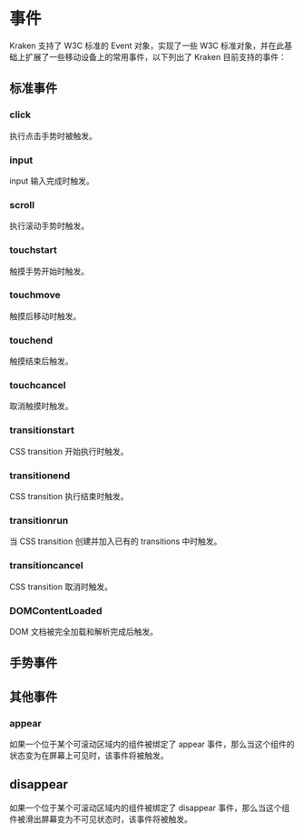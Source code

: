 # 事件

Kraken 支持了 W3C 标准的 Event 对象，实现了一些 W3C 标准对象，并在此基础上扩展了一些移动设备上的常用事件，以下列出了 Kraken 目前支持的事件：

## 标准事件

### click

执行点击手势时被触发。

### input

input 输入完成时触发。

### scroll

执行滚动手势时触发。

### touchstart

触摸手势开始时触发。

### touchmove

触摸后移动时触发。

### touchend

触摸结束后触发。

### touchcancel

取消触摸时触发。

### transitionstart

CSS transition 开始执行时触发。

### transitionend

CSS transition 执行结束时触发。

### transitionrun

当 CSS transition 创建并加入已有的 transitions 中时触发。

### transitioncancel

CSS transition 取消时触发。

### DOMContentLoaded

DOM 文档被完全加载和解析完成后触发。

## 手势事件

## 其他事件

### appear

如果一个位于某个可滚动区域内的组件被绑定了 appear 事件，那么当这个组件的状态变为在屏幕上可见时，该事件将被触发。

## disappear

如果一个位于某个可滚动区域内的组件被绑定了 disappear 事件，那么当这个组件被滑出屏幕变为不可见状态时，该事件将被触发。
